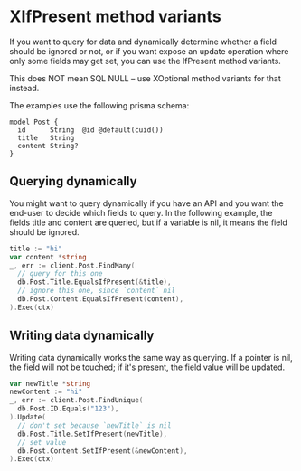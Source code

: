 # XIfPresent method variants

If you want to query for data and dynamically determine whether a field should be ignored or not, or if you want expose
an update operation where only some fields may get set, you can use the IfPresent method variants.

This does NOT mean SQL NULL – use XOptional method variants for that instead.

The examples use the following prisma schema:

```prisma
model Post {
  id      String  @id @default(cuid())
  title   String
  content String?
}
```

## Querying dynamically

You might want to query dynamically if you have an API and you want the end-user to decide which fields to query. In the
following example, the fields title and content are queried, but if a variable is nil, it means the field should be
ignored.

```go
title := "hi"
var content *string
_, err := client.Post.FindMany(
  // query for this one
  db.Post.Title.EqualsIfPresent(&title),
  // ignore this one, since `content` nil
  db.Post.Content.EqualsIfPresent(content),
).Exec(ctx)
```

## Writing data dynamically

Writing data dynamically works the same way as querying. If a pointer is nil, the field will not be touched; if it's
present, the field value will be updated.

```go
var newTitle *string
newContent := "hi"
_, err := client.Post.FindUnique(
  db.Post.ID.Equals("123"),
).Update(
  // don't set because `newTitle` is nil
  db.Post.Title.SetIfPresent(newTitle),
  // set value
  db.Post.Content.SetIfPresent(&newContent),
).Exec(ctx)
```
